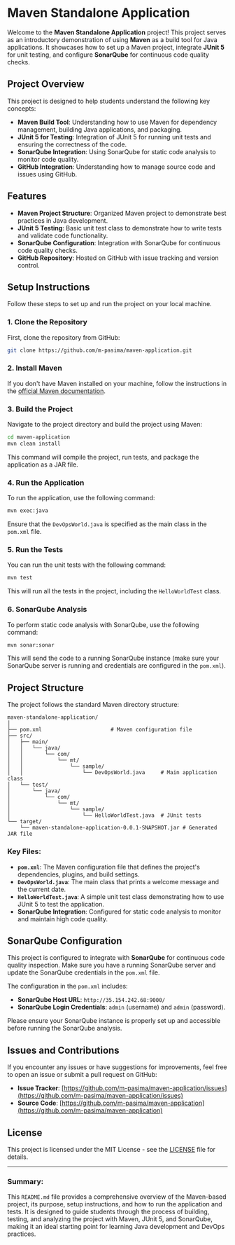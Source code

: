 # Maven Standalone Application

Welcome to the **Maven Standalone Application** project! This project serves as an introductory demonstration of using **Maven** as a build tool for Java applications. It showcases how to set up a Maven project, integrate **JUnit 5** for unit testing, and configure **SonarQube** for continuous code quality checks.

## Project Overview

This project is designed to help students understand the following key concepts:

- **Maven Build Tool**: Understanding how to use Maven for dependency management, building Java applications, and packaging.
- **JUnit 5 for Testing**: Integration of JUnit 5 for running unit tests and ensuring the correctness of the code.
- **SonarQube Integration**: Using SonarQube for static code analysis to monitor code quality.
- **GitHub Integration**: Understanding how to manage source code and issues using GitHub.

## Features

- **Maven Project Structure**: Organized Maven project to demonstrate best practices in Java development.
- **JUnit 5 Testing**: Basic unit test class to demonstrate how to write tests and validate code functionality.
- **SonarQube Configuration**: Integration with SonarQube for continuous code quality checks.
- **GitHub Repository**: Hosted on GitHub with issue tracking and version control.

## Setup Instructions

Follow these steps to set up and run the project on your local machine.

### 1. Clone the Repository

First, clone the repository from GitHub:

```bash
git clone https://github.com/m-pasima/maven-application.git
```

### 2. Install Maven

If you don't have Maven installed on your machine, follow the instructions in the [official Maven documentation](https://maven.apache.org/install.html).

### 3. Build the Project

Navigate to the project directory and build the project using Maven:

```bash
cd maven-application
mvn clean install
```

This command will compile the project, run tests, and package the application as a JAR file.

### 4. Run the Application

To run the application, use the following command:

```bash
mvn exec:java
```

Ensure that the `DevOpsWorld.java` is specified as the main class in the `pom.xml` file.

### 5. Run the Tests

You can run the unit tests with the following command:

```bash
mvn test
```

This will run all the tests in the project, including the `HelloWorldTest` class.

### 6. SonarQube Analysis

To perform static code analysis with SonarQube, use the following command:

```bash
mvn sonar:sonar
```

This will send the code to a running SonarQube instance (make sure your SonarQube server is running and credentials are configured in the `pom.xml`).

## Project Structure

The project follows the standard Maven directory structure:

```
maven-standalone-application/
│
├── pom.xml                      # Maven configuration file
├── src/
│   ├── main/
│   │   └── java/
│   │       └── com/
│   │           └── mt/
│   │               └── sample/
│   │                   └── DevOpsWorld.java     # Main application class
│   └── test/
│       └── java/
│           └── com/
│               └── mt/
│                   └── sample/
│                       └── HelloWorldTest.java  # JUnit tests
└── target/
    └── maven-standalone-application-0.0.1-SNAPSHOT.jar # Generated JAR file
```

### **Key Files:**

- **`pom.xml`**: The Maven configuration file that defines the project's dependencies, plugins, and build settings.
- **`DevOpsWorld.java`**: The main class that prints a welcome message and the current date.
- **`HelloWorldTest.java`**: A simple unit test class demonstrating how to use JUnit 5 to test the application.
- **SonarQube Integration**: Configured for static code analysis to monitor and maintain high code quality.

## SonarQube Configuration

This project is configured to integrate with **SonarQube** for continuous code quality inspection. Make sure you have a running SonarQube server and update the SonarQube credentials in the `pom.xml` file.

The configuration in the `pom.xml` includes:

- **SonarQube Host URL**: `http://35.154.242.68:9000/`
- **SonarQube Login Credentials**: `admin` (username) and `admin` (password).

Please ensure your SonarQube instance is properly set up and accessible before running the SonarQube analysis.

## Issues and Contributions

If you encounter any issues or have suggestions for improvements, feel free to open an issue or submit a pull request on GitHub:

- **Issue Tracker**: [https://github.com/m-pasima/maven-application/issues](https://github.com/m-pasima/maven-application/issues)
- **Source Code**: [https://github.com/m-pasima/maven-application](https://github.com/m-pasima/maven-application)

## License

This project is licensed under the MIT License - see the [LICENSE](LICENSE) file for details.

---

### **Summary:**

This `README.md` file provides a comprehensive overview of the Maven-based project, its purpose, setup instructions, and how to run the application and tests. It is designed to guide students through the process of building, testing, and analyzing the project with Maven, JUnit 5, and SonarQube, making it an ideal starting point for learning Java development and DevOps practices.

